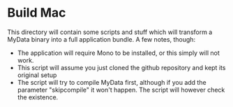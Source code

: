 # Build Mac

This directory will contain some scripts and stuff which will transform a MyData binary into a full application bundle.
A few notes, though:

- The application will require Mono to be installed, or this simply will not work.
- This script will assume you just cloned the github repository and kept its original setup
- The script will try to compile MyData first, although if you add the parameter "skipcompile" it won't happen. The script will however check the existence.
